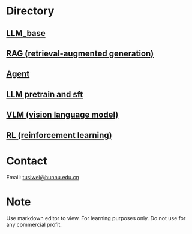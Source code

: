 # Directory
## [LLM_base](https://github.com/TuuSiwei/A-file-A-knowledge/blob/main/LLM_base.md)
## [RAG (retrieval-augmented generation)](https://github.com/TuuSiwei/A-file-A-knowledge/blob/main/RAG.pdf)
## [Agent](https://github.com/TuuSiwei/A-file-A-knowledge/blob/main/Agent.pdf)  
## [LLM pretrain and sft](https://github.com/TuuSiwei/A-file-A-knowledge/blob/main/pretrain_sft.md)
## [VLM (vision language model)](https://github.com/TuuSiwei/A-file-A-knowledge/blob/main/VLM.pdf)
## [RL (reinforcement learning)](https://github.com/TuuSiwei/A-file-A-knowledge/blob/main/RL.md)

# Contact
Email: tusiwei@hunnu.edu.cn

# Note
Use markdown editor to view.
For learning purposes only. Do not use for any commercial profit.
